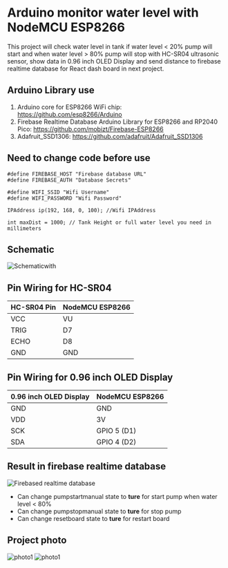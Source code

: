 # Arduino monitor water level with NodeMCU ESP8266

This project will check water level in tank if water level < 20% pump will start and when water level > 80% pump will stop with HC-SR04 ultrasonic sensor, show data in 0.96 inch OLED Display and send distance to firebase realtime database for React dash board in next project.

## Arduino Library use
1. Arduino core for ESP8266 WiFi chip: https://github.com/esp8266/Arduino
2. Firebase Realtime Database Arduino Library for ESP8266 and RP2040 Pico: https://github.com/mobizt/Firebase-ESP8266
3. Adafruit_SSD1306: https://github.com/adafruit/Adafruit_SSD1306

## Need to change code before use
```
#define FIREBASE_HOST "Firebase database URL"
#define FIREBASE_AUTH "Database Secrets"
```
```
#define WIFI_SSID "Wifi Username"
#define WIFI_PASSWORD "Wifi Password"
```
```
IPAddress ip(192, 168, 0, 100); //Wifi IPAddress
```
```
int maxDist = 1000; // Tank Height or full water level you need in millimeters
```

## Schematic
<img alt="Schematicwith" src="https://i.ibb.co/xqggfKV/Schematicwith-Line.png">

## Pin Wiring for HC-SR04
| HC-SR04 Pin  | NodeMCU ESP8266 |
| ------------ | --------------- |
| VCC  | VU  |
| TRIG  | D7  |
| ECHO  | D8  |
| GND  | GND  |

## Pin Wiring for 0.96 inch OLED Display
| 0.96 inch OLED Display  | NodeMCU ESP8266 |
| ----------------------- | --------------- |
| GND  | GND  |
| VDD  | 3V  |
| SCK  | GPIO 5 (D1) |
| SDA  | GPIO 4 (D2) |

## Result in firebase realtime database
<img alt="Firebased realtime database" src="https://i.ibb.co/mTXLQSX/Screenshot-2023-03-25-174941.png">

+ Can change pumpstartmanual state to **ture** for start pump when water level < 80%
+ Can change pumpstopmanual state to **ture** for stop pump
+ Can change resetboard state to **ture** for restart board

## Project photo
<img alt="photo1" src="https://i.ibb.co/g68yS9v/IMG-8782.jpg">
<img alt="photo1" src="https://i.ibb.co/6FBrkxZ/IMG-8784.jpg">

